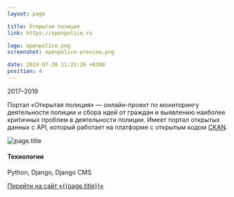 ```yaml
---
layout: page

title: Открытая полиция
link: https://openpolice.ru

logo: openpolice.png
screenshot: openpolice-preview.png

date: 2019-07-30 11:23:26 +0300
position: 4
---
```


2017–2019

Портал «Открытая полиция» — онлайн-проект по мониторингу деятельности полиции и сбора идей от граждан и выявлению наиболее критичных проблем в деятельности полиции. Имеет портал открытых данных с API, который работает на платформе с открытым кодом [CKAN](http://ckan.org).

![page.title]({{site.baseurl}}/uploads/{{page.screenshot}})

#### Технологии

Python, Django, Django CMS

<!-- #### Сервисы

- телеграм-бот @csParticipantStatsBot — делится статистикой госзаказа организации по ИНН;
- телегам-бот @csDownloaderBot — формирует выборку контрактов по необходимым вам фильтрам;
- телеграм-канал @clearspending — каждый день присылает три самых крупных контракта по отраслям и оповещает, если в базе появляются очень крупные контракты;
- [расширение для браузера Google Chrome](http://bit.ly/clearspending_ext) — позволяет по сайту организации просматривать статистику ее участия в госзаказе. -->


<div class="text-center py-5">
	<a href="{{page.link}}" target="_blank" class="btn btn-cyan btn-lg">Перейти на сайт «{{page.title}}» <i class="fas fa-arrow-right pl-2"></i></a>
</div>